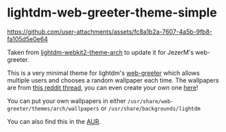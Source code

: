 # lightdm-web-greeter-theme-simple

https://github.com/user-attachments/assets/fc8a1b2a-7607-4a5b-9fb8-fa105d5e0e64

Taken from [lightdm-webkit2-theme-arch](https://gitlab.com/kenogo/lightdm-webkit2-theme-arch) to update it for JezerM's web-greeter.

This is a very minimal theme for lightdm's [web-greeter](https://github.com/JezerM/web-greeter) which allows multiple users and chooses a random wallpaper each time. The wallpapers are from [this reddit thread](https://www.reddit.com/r/archlinux/comments/4gc2lw/some_arch_wallpapers_i_made/?st=ivzxvmxu&sh=727d2f4e), you can even create your own one [here](https://demon000.github.io/archwg)!

You can put your own wallpapers in either `/usr/share/web-greeter/themes/arch/wallpapers` or `/usr/share/backgrounds/lightdm`

You can also find this in the [AUR](https://aur.archlinux.org/packages/lightdm-web-greeter-theme-arch/).